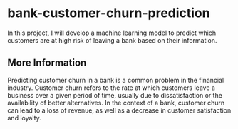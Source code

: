 # bank-customer-churn-prediction
In this project, I will develop a machine learning model to predict which customers are at high risk of leaving a bank based on their information.

## More Information

Predicting customer churn in a bank is a common problem in the financial industry. Customer churn refers to the rate at which customers leave a business over a given period of time, usually due to dissatisfaction or the availability of better alternatives. In the context of a bank, customer churn can lead to a loss of revenue, as well as a decrease in customer satisfaction and loyalty.
